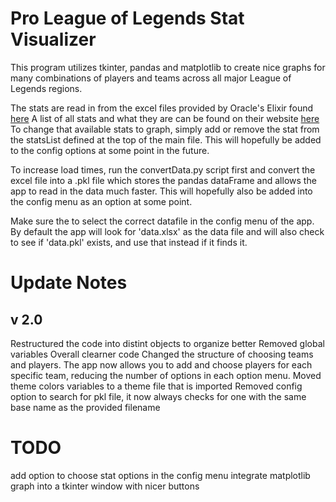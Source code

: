 # Pro League of Legends Stat Visualizer

This program utilizes tkinter, pandas and matplotlib to create nice graphs for many combinations of players and teams across all major League of Legends regions.

The stats are read in from the excel files provided by Oracle's Elixir found [here](https://oracleselixir.com/matchdata/)
A list of all stats and what they are can be found on their website [here](https://oracleselixir.com/matchdata/match-data-dictionary/)
To change that available stats to graph, simply add or remove the stat from the  statsList defined at the top of the main file. This will hopefully be added to the config options at some point in the future.

To increase load times, run the convertData.py script first and convert the excel file into a .pkl file which stores the pandas dataFrame and allows the app to read in the data much faster. This will hopefully also be added into the config menu as an option at some point.

Make sure the to select the correct datafile in the config menu of the app. By default the app will look for 'data.xlsx' as the data file and will also check to see if 'data.pkl' exists, and use that instead if it finds it.

# Update Notes
## v 2.0
Restructured the code into distint objects to organize better
Removed global variables
Overall clearner code
Changed the structure of choosing teams and players. The app now allows you to add and choose players for each specific team, reducing the number of options in each option menu.
Moved theme colors variables to a theme file that is imported
Removed config option to search for pkl file, it now always checks for one with the same base name as the provided filename

# TODO
add option to choose stat options in the config menu
integrate matplotlib graph into a tkinter window with nicer buttons
